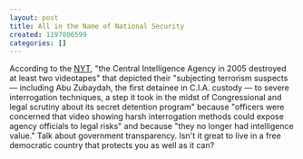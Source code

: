 ```yaml
---
layout: post
title: All in the Name of National Security
created: 1197006599
categories: []
---
```

According to the [NYT](http://www.nytimes.com/2007/12/07/washington/07intel.html), "the Central Intelligence Agency in 2005 destroyed at least two videotapes" that depicted their "subjecting terrorism suspects — including Abu Zubaydah, the first detainee in C.I.A. custody — to severe interrogation techniques, a step it took in the midst of Congressional and legal scrutiny about its secret detention program" because "officers were concerned that video showing harsh interrogation methods could expose agency officials to legal risks" and because "they no longer had intelligence value." Talk about government transparency. Isn't it great to live in a free democratic country that protects you as well as it can?
